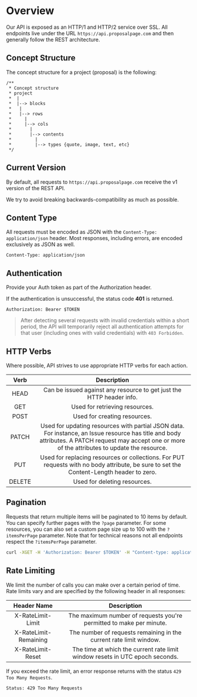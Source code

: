 # Overview

Our API is exposed as an HTTP/1 and HTTP/2 service over SSL. All endpoints live under the URL `https://api.proposalpage.com` and then generally follow the REST architecture.

## Concept Structure

The concept structure for a project (proposal) is the following:
```
/**
 * Concept structure
 * project
 *  |
 *  |--> blocks
 *   |
 *   |--> rows
 *     |
 *     |--> cols
 *       |
 *       |--> contents
 *         |
 *         |--> types {quote, image, text, etc}
 */
```

## Current Version

By default, all requests to `https://api.proposalpage.com` receive the v1 version of the REST API.

We try to avoid breaking backwards-compatibility as much as possible.


## Content Type

All requests must be encoded as JSON with the `Content-Type: application/json` header. Most responses, including errors, are encoded exclusively as JSON as well.


```
Content-Type: application/json
```

## Authentication

Provide your Auth token as part of the Authorization header.

If the authentication is unsuccessful, the status code **401** is returned.

```
Authorization: Bearer $TOKEN
```

> After detecting several requests with invalid credentials within a short period, the API will temporarily reject all authentication attempts for that user (including ones with valid credentials) with `403 Forbidden`.


## HTTP Verbs

Where possible, API strives to use appropriate HTTP verbs for each action.

| Verb | Description |
| :-: | :-: |
| HEAD | Can be issued against any resource to get just the HTTP header info. |
| GET | Used for retrieving resources. |
| POST | Used for creating resources. |
| PATCH | Used for updating resources with partial JSON data. For instance, an Issue resource has title and body attributes. A PATCH request may accept one or more of the attributes to update the resource. |
| PUT | Used for replacing resources or collections. For PUT requests with no body attribute, be sure to set the Content-Length header to zero. |
| DELETE | Used for deleting resources. |

## Pagination

Requests that return multiple items will be paginated to 10 items by default. You can specify further pages with the `?page` parameter. For some resources, you can also set a custom page size up to 100 with the `?itemsPerPage` parameter. Note that for technical reasons not all endpoints respect the `?itemsPerPage` parameter.

```bash
curl -XGET -H 'Authorization: Bearer $TOKEN' -H "Content-type: application/json" 'https://api.proposalpage.com/projects?page=2&itemsPerPage=100'
```

## Rate Limiting

We limit the number of calls you can make over a certain period of time. Rate limits vary and are specified by the following header in all responses:

| Header Name | Description |
| :-: | :-: |
| X-RateLimit-Limit | The maximum number of requests you're permitted to make per minute. |
| X-RateLimit-Remaining | The number of requests remaining in the current rate limit window. |
| X-RateLimit-Reset | The time at which the current rate limit window resets in UTC epoch seconds. |

If you exceed the rate limit, an error response returns with the status `429 Too Many Requests`.

```bash
Status: 429 Too Many Requests
```
